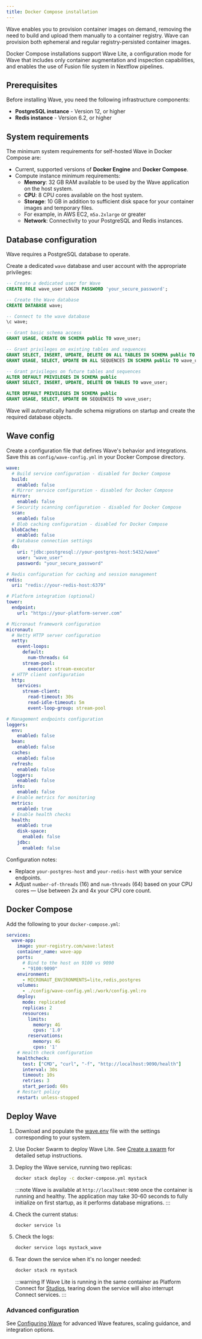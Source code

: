 ```yaml
---
title: Docker Compose installation
---
```


Wave enables you to provision container images on demand, removing the need to build and upload them manually to a container registry. Wave can provision both ephemeral and regular registry-persisted container images.

Docker Compose installations support Wave Lite, a configuration mode for Wave that includes only container augmentation and inspection capabilities, and enables the use of Fusion file system in Nextflow pipelines.

## Prerequisites

Before installing Wave, you need the following infrastructure components:

- **PostgreSQL instance** - Version 12, or higher 
- **Redis instance** - Version 6.2, or higher

## System requirements

The minimum system requirements for self-hosted Wave in Docker Compose are:

- Current, supported versions of **Docker Engine** and **Docker Compose**.
- Compute instance minimum requirements:
  - **Memory**: 32 GB RAM available to be used by the Wave application on the host system. 
  - **CPU**: 8 CPU cores available on the host system. 
  - **Storage**: 10 GB in addition to sufficient disk space for your container images and temporary files.
  - For example, in AWS EC2, `m5a.2xlarge` or greater
  - **Network**: Connectivity to your PostgreSQL and Redis instances.  

## Database configuration

Wave requires a PostgreSQL database to operate. 

Create a dedicated `wave` database and user account with the appropriate privileges:

```sql
-- Create a dedicated user for Wave
CREATE ROLE wave_user LOGIN PASSWORD 'your_secure_password';

-- Create the Wave database
CREATE DATABASE wave;

-- Connect to the wave database
\c wave;

-- Grant basic schema access
GRANT USAGE, CREATE ON SCHEMA public TO wave_user;

-- Grant privileges on existing tables and sequences
GRANT SELECT, INSERT, UPDATE, DELETE ON ALL TABLES IN SCHEMA public TO wave_user;
GRANT USAGE, SELECT, UPDATE ON ALL SEQUENCES IN SCHEMA public TO wave_user;

-- Grant privileges on future tables and sequences
ALTER DEFAULT PRIVILEGES IN SCHEMA public
GRANT SELECT, INSERT, UPDATE, DELETE ON TABLES TO wave_user;

ALTER DEFAULT PRIVILEGES IN SCHEMA public
GRANT USAGE, SELECT, UPDATE ON SEQUENCES TO wave_user;
```

Wave will automatically handle schema migrations on startup and create the required database objects.

## Wave config 

Create a configuration file that defines Wave's behavior and integrations. Save this as `config/wave-config.yml` in your Docker Compose directory.

```yaml
wave:
  # Build service configuration - disabled for Docker Compose
  build:
    enabled: false
  # Mirror service configuration - disabled for Docker Compose  
  mirror:
    enabled: false
  # Security scanning configuration - disabled for Docker Compose
  scan:
    enabled: false
  # Blob caching configuration - disabled for Docker Compose
  blobCache:
    enabled: false
  # Database connection settings
  db:
    uri: "jdbc:postgresql://your-postgres-host:5432/wave"
    user: "wave_user"
    password: "your_secure_password"

# Redis configuration for caching and session management
redis:
  uri: "redis://your-redis-host:6379"

# Platform integration (optional)
tower:
  endpoint:
    url: "https://your-platform-server.com"

# Micronaut framework configuration
micronaut:
  # Netty HTTP server configuration
  netty:
    event-loops:
      default:
        num-threads: 64
      stream-pool:
        executor: stream-executor
  # HTTP client configuration
  http:
    services:
      stream-client:
        read-timeout: 30s
        read-idle-timeout: 5m
        event-loop-group: stream-pool

# Management endpoints configuration
loggers:
  env:
    enabled: false
  bean:
    enabled: false
  caches:
    enabled: false
  refresh:
    enabled: false
  loggers:
    enabled: false
  info:
    enabled: false
  # Enable metrics for monitoring
  metrics:
    enabled: true
  # Enable health checks
  health:
    enabled: true
    disk-space:
      enabled: false
    jdbc:
      enabled: false
```

Configuration notes:

- Replace `your-postgres-host` and `your-redis-host` with your service endpoints.
- Adjust `number-of-threads` (16) and `num-threads` (64) based on your CPU cores — Use between 2x and 4x your CPU core count.

## Docker Compose

Add the following to your `docker-compose.yml`: 

```yaml
services:
  wave-app:
    image: your-registry.com/wave:latest
    container_name: wave-app
    ports:
      # Bind to the host on 9100 vs 9090  
      - "9100:9090"
    environment:
      - MICRONAUT_ENVIRONMENTS=lite,redis,postgres
    volumes:
      - ./config/wave-config.yml:/work/config.yml:ro
    deploy:
      mode: replicated
      replicas: 2      
      resources:
        limits:
          memory: 4G
          cpus: '1.0'
        reservations:
          memory: 4G
          cpus: '1'
    # Health check configuration
    healthcheck:
      test: ["CMD", "curl", "-f", "http://localhost:9090/health"]
      interval: 30s
      timeout: 10s
      retries: 3
      start_period: 60s
    # Restart policy
    restart: unless-stopped
```

## Deploy Wave 

1. Download and populate the [wave.env](./_templates/wave.env) file with the settings corresponding to your system.

1. Use Docker Swarm to deploy Wave Lite. See [Create a swarm](https://docs.docker.com/engine/swarm/swarm-tutorial/create-swarm/) for detailed setup instructions.


1. Deploy the Wave service, running two replicas:
  
    ```bash
    docker stack deploy -c docker-compose.yml mystack
    ```

    :::note
    Wave is available at `http://localhost:9090` once the container is running and healthy. The application may take 30-60 seconds to fully initialize on first startup, as it performs database migrations.
    :::

1. Check the current status:
  
    ```bash
    docker service ls
    ```

5. Check the logs:

    ```bash
    docker service logs mystack_wave
    ```

6. Tear down the service when it's no longer needed:

    ```bash
    docker stack rm mystack
    ```

    :::warning
    If Wave Lite is running in the same container as Platform Connect for [Studios](https://docs.seqera.io/platform-enterprise/25.2/enterprise/studios#docker-compose), tearing down the service will also interrupt Connect services. 
    :::

### Advanced configuration

See [Configuring Wave](./configuring-wave.md) for advanced Wave features, scaling guidance, and integration options.
